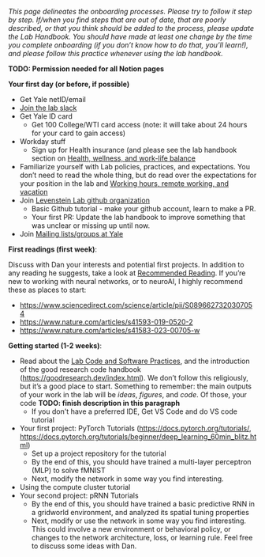 *This page delineates the onboarding processes. Please try to follow it step by step. If/when you find steps that are out of date, that are poorly described, or that you think should be added to the process, please update the Lab Handbook. You should have made at least one change by the time you complete onboarding (if you don’t know how to do that, you’ll learn!), and please follow this practice whenever using the lab handbook.*

**TODO: Permission needed for all Notion pages**

**Your first day (or before, if possible)**
- Get Yale netID/email
- [Join the lab slack](https://join.slack.com/t/levensteinlab/shared_invite/zt-3coybbilg-4v5vsK2SFpaGU~NH5QD1lA)
- Get Yale ID card
    - Get 100 College/WTI card access (note: it will take about 24 hours for your card to gain access)
- Workday stuff
    - Sign up for Health insurance (and please see the lab handbook section on [Health, wellness, and work-life balance](https://github.com/LevensteinLab/Lab-Handbook/blob/5505c9fd8f9a11e7386e4d8602adf6c8384fb48c/Lab%20policies%2C%20practices%20and%20expectations/health_wellness.md)
- Familiarize yourself with Lab policies, practices, and expectations. You don’t need to read the whole thing, but do read over the expectations for your position in the lab and [Working hours, remote working, and vacation](https://github.com/LevensteinLab/Lab-Handbook/blob/63873f8629f62d8472b5a661a51d16be5829107d/Lab%20policies%2C%20practices%20and%20expectations/hours_remote_vacation.md)
- Join [Levenstein Lab github organization](https://github.com/LevensteinLab)
    - Basic Github tutorial - make your github account, learn to make a PR.
    - Your first PR: Update the lab handbook to improve something that was unclear or missing up until now.
- Join [Mailing lists/groups at Yale](https://github.com/LevensteinLab/Lab-Handbook/blob/d3ff2d223686909fc64a45bb4f1cedbd99de0ee7/Resources%20and%20How-Tos/mailing_lists.md)

**First readings (first week)**:

Discuss with Dan your interests and potential first projects. In addition to any reading he suggests, take a look at [Recommended Reading](https://github.com/LevensteinLab/Lab-Handbook/blob/d3ff2d223686909fc64a45bb4f1cedbd99de0ee7/Resources%20and%20How-Tos/recommended_reading.md). If you’re new to working with neural networks, or to neuroAI, I highly recommend these as places to start:

- https://www.sciencedirect.com/science/article/pii/S0896627320307054
- https://www.nature.com/articles/s41593-019-0520-2
- https://www.nature.com/articles/s41583-023-00705-w

**Getting started (1-2 weeks)**:

- Read about the [Lab Code and Software Practices](https://www.notion.so/Lab-Code-and-Software-Practices-2840350ea7a6800a8b1cd1d3e4ed05b3?pvs=21), and the introduction of the good research code handbook (https://goodresearch.dev/index.html). We don’t follow this religiously, but it’s a good place to start. Something to remember: the main outputs of your work in the lab will be *ideas*, *figures*, and *code*. Of those, your code **TODO: finish description in this paragraph**
    - If you don't have a preferred IDE, Get VS Code and do VS code tutorial
- Your first project: PyTorch Tutorials (https://docs.pytorch.org/tutorials/, https://docs.pytorch.org/tutorials/beginner/deep_learning_60min_blitz.html)
    - Set up a project repository for the tutorial
    - By the end of this, you should have trained a multi-layer perceptron (MLP) to solve fMNIST
    - Next, modify the network in some way you find interesting.
- Using the compute cluster tutorial
- Your second project: pRNN Tutorials
    - By the end of this, you should have trained a basic predictive RNN in a gridworld environment, and analyzed its spatial tuning properties
    - Next, modify or use the network in some way you find interesting. This could involve a new environment or behavioral policy, or changes to the network architecture, loss, or learning rule. Feel free to discuss some ideas with Dan.
